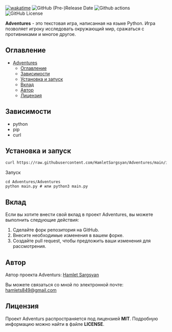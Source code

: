 
[![wakatime](https://wakatime.com/badge/github/HamletSargsyan/Adventures.svg)](https://wakatime.com/badge/github/HamletSargsyan/Adventures) 
![GitHub (Pre-)Release Date](https://img.shields.io/github/release-date-pre/HamletSargsyan/Adventures?color=blue)
![Github actions](https://github.com/HamletSargsyan/Adventures/actions/workflows/check.yml/badge.svg)
![GitHub License](https://img.shields.io/github/license/HamletSargsyan/Adventures)


**Adventures** - это текстовая игра, написанная на языке Python. Игра позволяет игроку исследовать окружающий мир, сражаться с противниками и многое другое.


## Оглавление

- [Adventures](#adventures)
  - [Оглавление](#оглавление)
  - [Зависимости](#зависимости)
  - [Установка и запуск](#установка-и-запуск)
  - [Вклад](#вклад)
  - [Автор](#автор)
  - [Лицензия](#лицензия)

## Зависимости


* python
* pip
* curl


## Установка и запуск

```bash
curl https://raw.githubusercontent.com/HamletSargsyan/Adventures/main/install.sh | bash
```
Запуск
```
cd Adventures/Adventures
python main.py # или python3 main.py
```


## Вклад

Если вы хотите внести свой вклад в проект Adventures, вы можете выполнить следующие действия:

1. Сделайте форк репозитория на GitHub.
2. Внесите необходимые изменения в вашем форке.
3. Создайте pull request, чтобы предложить ваши изменения для рассмотрения.

## Автор

Автор проекта Adventurs: [Hamlet Sargsyan](https://github.com/HamletSargsyan/)

Вы можете связаться со мной по электронной почте: hamlets849@gmail.com

## Лицензия

Проект Adventurs распространяется под лицензией **MIT**. Подробную информацию можно найти в файле **LICENSE**.

